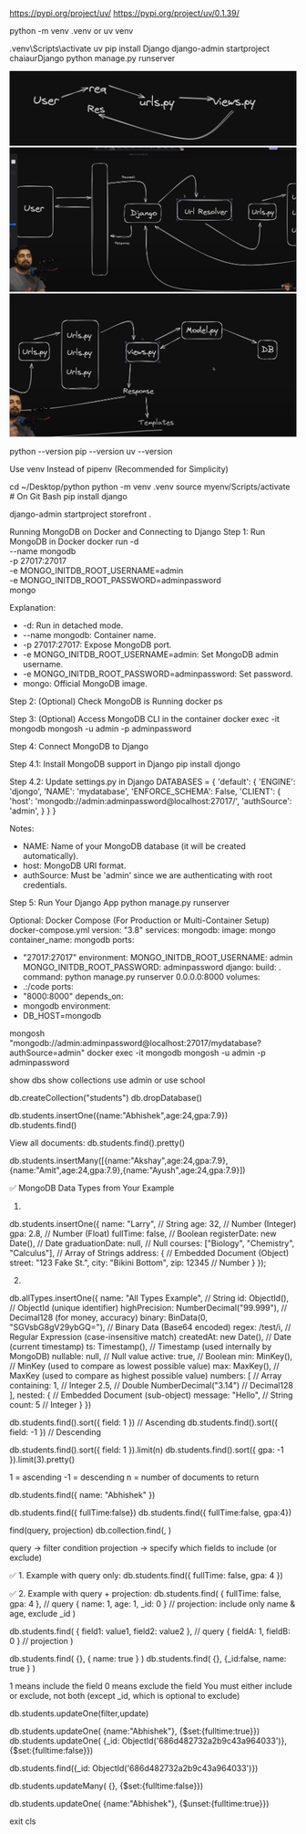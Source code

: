 https://pypi.org/project/uv/
https://pypi.org/project/uv/0.1.39/

python -m venv .venv
or 
uv venv

.venv\Scripts\activate
uv pip install Django
django-admin startproject chaiaurDjango
python manage.py runserver

![alt text](image.png)
![alt text](image-2.png)
![alt text](image-1.png)

python --version
pip --version
uv --version


Use venv Instead of pipenv (Recommended for Simplicity)

cd ~/Desktop/python
python -m venv .venv
source myenv/Scripts/activate  # On Git Bash
pip install django

django-admin startproject storefront .




Running MongoDB on Docker and Connecting to Django
Step 1: Run MongoDB in Docker
docker run -d \
 --name mongodb \
 -p 27017:27017 \
 -e MONGO_INITDB_ROOT_USERNAME=admin \
 -e MONGO_INITDB_ROOT_PASSWORD=adminpassword \
 mongo

Explanation:
- -d: Run in detached mode.
- --name mongodb: Container name.
- -p 27017:27017: Expose MongoDB port.
- -e MONGO_INITDB_ROOT_USERNAME=admin: Set MongoDB admin username.
- -e MONGO_INITDB_ROOT_PASSWORD=adminpassword: Set password.
- mongo: Official MongoDB image.

Step 2: (Optional) Check MongoDB is Running
docker ps

Step 3: (Optional) Access MongoDB CLI in the container
docker exec -it mongodb mongosh -u admin -p adminpassword

Step 4: Connect MongoDB to Django

Step 4.1: Install MongoDB support in Django
pip install djongo

Step 4.2: Update settings.py in Django
DATABASES = {
 'default': {
 'ENGINE': 'djongo',
 'NAME': 'mydatabase',
 'ENFORCE_SCHEMA': False,
 'CLIENT': {
 'host': 'mongodb://admin:adminpassword@localhost:27017/',
 'authSource': 'admin',
 }
 }
}

Notes:
- NAME: Name of your MongoDB database (it will be created automatically).
- host: MongoDB URI format.
- authSource: Must be 'admin' since we are authenticating with root credentials.

Step 5: Run Your Django App
python manage.py runserver

Optional: Docker Compose (For Production or Multi-Container Setup)
docker-compose.yml
version: "3.8"
services:
 mongodb:
 image: mongo
 container_name: mongodb
 ports:
 - "27017:27017"
 environment:
 MONGO_INITDB_ROOT_USERNAME: admin
 MONGO_INITDB_ROOT_PASSWORD: adminpassword
 django:
 build: .
 command: python manage.py runserver 0.0.0.0:8000
 volumes:
 - .:/code
 ports:
 - "8000:8000"
 depends_on:
 - mongodb
 environment:
 - DB_HOST=mongodb




mongosh "mongodb://admin:adminpassword@localhost:27017/mydatabase?authSource=admin"
docker exec -it mongodb mongosh -u admin -p adminpassword

show dbs
show collections
use admin or use school

db.createCollection("students")
db.dropDatabase()

db.students.insertOne({name:"Abhishek",age:24,gpa:7.9})
db.students.find()

View all documents:
db.students.find().pretty()


db.students.insertMany([{name:"Akshay",age:24,gpa:7.9},{name:"Amit",age:24,gpa:7.9},{name:"Ayush",age:24,gpa:7.9}])

✅ MongoDB Data Types from Your Example

1.
db.students.insertOne({
  name: "Larry",                           // String
  age: 32,                                 // Number (Integer)
  gpa: 2.8,                                // Number (Float)
  fullTime: false,                         // Boolean
  registerDate: new Date(),               // Date
  graduationDate: null,                   // Null
  courses: ["Biology", "Chemistry", "Calculus"],  // Array of Strings
  address: {                               // Embedded Document (Object)
    street: "123 Fake St.",
    city: "Bikini Bottom",
    zip: 12345                             // Number
  }
});

2.
db.allTypes.insertOne({
  name: "All Types Example",                 // String
  id: ObjectId(),                            // ObjectId (unique identifier)
  highPrecision: NumberDecimal("99.999"),    // Decimal128 (for money, accuracy)
  binary: BinData(0, "SGVsbG8gV29ybGQ="),     // Binary Data (Base64 encoded)
  regex: /test/i,                            // Regular Expression (case-insensitive match)
  createdAt: new Date(),                     // Date (current timestamp)
  ts: Timestamp(),                           // Timestamp (used internally by MongoDB)
  nullable: null,                            // Null value
  active: true,                              // Boolean
  min: MinKey(),                             // MinKey (used to compare as lowest possible value)
  max: MaxKey(),                             // MaxKey (used to compare as highest possible value)
  numbers: [                                 // Array containing:
    1,                                       // Integer
    2.5,                                     // Double
    NumberDecimal("3.14")                    // Decimal128
  ],
  nested: {                                  // Embedded Document (sub-object)
    message: "Hello",                        // String
    count: 5                                 // Integer
  }
})


db.students.find().sort({ field: 1 })   // Ascending
db.students.find().sort({ field: -1 })  // Descending

db.students.find().sort({ field: 1 }).limit(n)
db.students.find().sort({ gpa: -1 }).limit(3).pretty()

1 = ascending
-1 = descending
n = number of documents to return


db.students.find({ name: "Abhishek" })

db.students.find({ fullTime:false})
db.students.find({ fullTime:false, gpa:4})


find(query, projection)
db.collection.find(<query>, <projection>)

query → filter condition
projection → specify which fields to include (or exclude)

✅ 1. Example with query only:
db.students.find({ fullTime: false, gpa: 4 })

✅ 2. Example with query + projection:
db.students.find(
  { fullTime: false, gpa: 4 },      // query
  { name: 1, age: 1, _id: 0 }        // projection: include only name & age, exclude _id
)

db.students.find(
  { field1: value1, field2: value2 },  // query
  { fieldA: 1, fieldB: 0 }             // projection
)


db.students.find( {}, { name: true } )
db.students.find( {}, {_id:false, name: true } )

1 means include the field
0 means exclude the field
You must either include or exclude, not both (except _id, which is optional to exclude)


db.students.updateOne(filter,update)

db.students.updateOne( {name:"Abhishek"}, {$set:{fulltime:true}})
db.students.updateOne( {_id: ObjectId('686d482732a2b9c43a964033')}, {$set:{fulltime:false}})

db.students.find({_id: ObjectId('686d482732a2b9c43a964033')})

db.students.updateMany( {}, {$set:{fulltime:false}})


db.students.updateOne( {name:"Abhishek"}, {$unset:{fulltime:true}})



exit 
cls